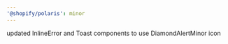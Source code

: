 ```yaml
---
'@shopify/polaris': minor
---
```


updated InlineError and Toast components to use DiamondAlertMinor icon
